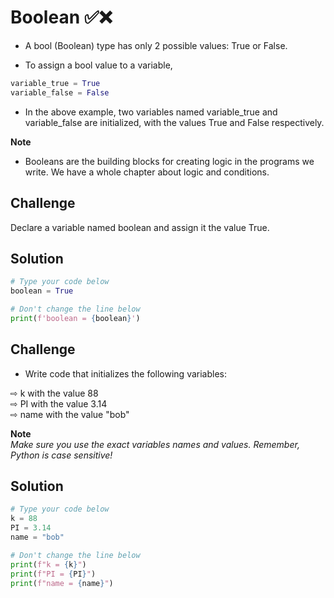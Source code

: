 # Boolean ✅❌

- A bool (Boolean) type has only 2 possible values: True or False.

- To assign a bool value to a variable,

```py
variable_true = True
variable_false = False
```
- In the above example, two variables named variable_true and variable_false are initialized, with the values True and False respectively.

**Note**   
- Booleans are the building blocks for creating logic in the programs we write. We have a whole chapter about logic and conditions.



## Challenge

Declare a variable named boolean and assign it the value True.

## Solution

```py
# Type your code below
boolean = True

# Don't change the line below
print(f'boolean = {boolean}')
```


## Challenge


- Write code that initializes the following variables:

⇨ k with the value 88    
⇨ PI with the value 3.14     
⇨ name with the value "bob"     

**Note**  
*Make sure you use the exact variables names and values. Remember, Python is case sensitive!*

## Solution

```py
# Type your code below
k = 88
PI = 3.14
name = "bob"

# Don't change the line below
print(f"k = {k}")
print(f"PI = {PI}")
print(f"name = {name}")
```
